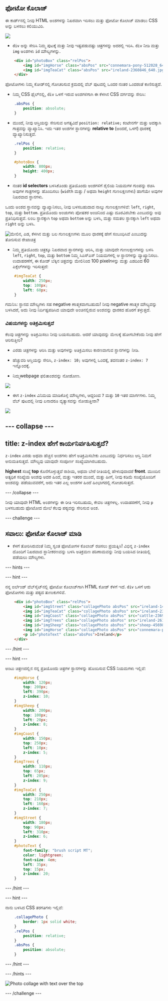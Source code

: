 ## ಫೋಟೋ ಕೊಲಾಜ್

ಈ ಕಾರ್ಡ್‌ನಲ್ಲಿ ನೀವು HTML ಅಂಶಗಳನ್ನು ನಿಖರವಾಗಿ ಇರಿಸಲು ಮತ್ತು ಫೋಟೋ ಕೊಲಾಜ್ ಮಾಡಲು CSS ಅನ್ನು ಬಳಸಲು ಕಲಿಯುವಿರಿ.

![](images/photoCollageWithText_wide.png)

+ `div` ಅನ್ನು ಸೇರಿಸಿ ನಿಮ್ಮ ಪುಟಕ್ಕೆ ಮತ್ತು ನೀವು ಇಷ್ಟಪಡುವಷ್ಟು ಚಿತ್ರಗಳನ್ನು ಅದರಲ್ಲಿ ಇರಿಸಿ. `div` ನೀಡಿ ಮತ್ತು `img` ಅಂಶಗಳು `id` ಮೌಲ್ಯಗಳನ್ನು.

```html
    <div id="photoBox" class="relPos">
        <img id="imgHorse" class="absPos" src="connemara-pony-512028_640.jpg" alt="Connemara pony" />
        <img id="imgTeaCat" class="absPos" src="ireland-2360846_640.jpg" alt="Even cats drink tea in Ireland!" />
    </div>
```

ಫೋಟೋಗಳು ನಿಮ್ಮ ಕೋಡ್‌ನಲ್ಲಿ ಗೋಚರಿಸುವ ಕ್ರಮದಲ್ಲಿ ವೆಬ್ ಪುಟದಲ್ಲಿ ಒಂದರ ನಂತರ ಒಂದರಂತೆ ಕಾಣಿಸುತ್ತದೆ.

+ ನಿಮ್ಮ CSS ಫೈಲ್‌ನಲ್ಲಿ, `div` ಒಳಗೆ ಇರುವ ಅಂಶಗಳಿಗಾಗಿ ಈ ಕೆಳಗಿನ CSS ವರ್ಗವನ್ನು ಸೇರಿಸಿ: 

```css
    .absPos {
        position: absolute;
    }
```

+ ಮುಂದೆ, ನೀವು ಆಸ್ತಿಯನ್ನು ಸೇರಿಸುವ ಅಗತ್ಯವಿದೆ `position: relative;` ಕಂಟೇನರ್ಗೆ ಮತ್ತು ಅದಕ್ಕಾಗಿ ಗಾತ್ರವನ್ನು ವ್ಯಾಖ್ಯಾನಿಸಿ. ಇದು ಇತರ ಅಂಶಗಳ ಸ್ಥಾನಗಳನ್ನು **relative to** (ಅಂದರೆ, ಒಳಗೆ) ಧಾರಕಕ್ಕೆ ವ್ಯಾಖ್ಯಾನಿಸುತ್ತದೆ.

```css
    .relPos {
        position: relative;
    }

    #photoBox {
        width: 800px;
        height: 400px;
    }
```

+ ನಂತರ **id selectors** ಬಳಸಿಕೊಂಡು ಪ್ರತಿಯೊಂದು ಅಂಶಗಳಿಗೆ ಶೈಲಿಯ ನಿಯಮಗಳ ಗುಂಪನ್ನು ರಚಿಸಿ ಅವುಗಳ ಗಾತ್ರಗಳನ್ನು ಹೊಂದಿಸಲು (`width` ಮತ್ತು / ಅಥವಾ `height` ಗುಣಲಕ್ಷಣಗಳು) ಹಾಗೆಯೇ ಅವುಗಳ ನಿಖರವಾದ ಸ್ಥಾನಗಳು.

ಒಂದು ಅಂಶದ ಸ್ಥಾನವನ್ನು ವ್ಯಾಖ್ಯಾನಿಸಲು, ನೀವು ಬಳಸಬಹುದಾದ ನಾಲ್ಕು ಗುಣಲಕ್ಷಣಗಳಿವೆ: `left`, `right`, ` top`, ಮತ್ತು `bottom`. ಪ್ರತಿಯೊಂದು ಅಂಚುಗಳು ಪೋಷಕರ ಅಂಚಿನಿಂದ ಎಷ್ಟು ದೂರವಿರಬೇಕು ಎಂಬುದನ್ನು ಅವು ಪ್ರತಿನಿಧಿಸುತ್ತವೆ. ಲಂಬ ಸ್ಥಾನಕ್ಕಾಗಿ `top` ಅಥವಾ `bottom` ಅನ್ನು ಬಳಸಿ, ಮತ್ತು ಸಮತಲ ಸ್ಥಾನಕ್ಕಾಗಿ `left` ಅಥವಾ `right` ಅನ್ನು ಬಳಸಿ.

![ಮೇಲಿನ, ಎಡ, ಕೆಳಗಿನ ಮತ್ತು ಬಲ ಗುಣಲಕ್ಷಣಗಳು ಮೂಲ ಧಾರಕಕ್ಕೆ ಹೇಗೆ ಸಂಬಂಧಿಸಿವೆ ಎಂಬುದನ್ನು ತೋರಿಸುವ ರೇಖಾಚಿತ್ರ](images/cssPositionProperties.png)

+ ನಿಮ್ಮ ಪ್ರತಿಯೊಂದು ಚಿತ್ರಕ್ಕೂ ನಿಖರವಾದ ಸ್ಥಾನಗಳನ್ನು ಆರಿಸಿ, ಮತ್ತು ಯಾವುದೇ ಗುಣಲಕ್ಷಣಗಳನ್ನು ಬಳಸಿ `left`, `right`, `top`, ಮತ್ತು `bottom` ನಿಮ್ಮ ಸಿಎಸ್ಎಸ್ ನಿಯಮಗಳಲ್ಲಿ ಆ ಸ್ಥಾನಗಳನ್ನು ವ್ಯಾಖ್ಯಾನಿಸಲು. ಉದಾಹರಣೆಗೆ, ಈ ಕೋಡ್ ಬೆಕ್ಕಿನ ಚಿತ್ರವನ್ನು ಮೇಲಿನಿಂದ 100 pixel‌ಗಳನ್ನು ಮತ್ತು ಎಡದಿಂದ 60 ಪಿಕ್ಸೆಲ್‌ಗಳನ್ನು ಇರಿಸುತ್ತದೆ:

```css
    #imgTeaCat {
        width: 250px;
        top: 100px;
        left: 60px;
    }
```

ಗಮನಿಸಿ: ಸ್ಥಾನದ ಮೌಲ್ಯಗಳು ಸಹ negative ಣಾತ್ಮಕವಾಗಬಹುದು! ನೀವು negative ಣಾತ್ಮಕ ಮೌಲ್ಯವನ್ನು ಬಳಸಿದರೆ, ಅದು ನೀವು ನಿರ್ದಿಷ್ಟಪಡಿಸಿದ ಯಾವುದೇ ಅಂಚಿನಲ್ಲಿರುವ ಅಂಶವನ್ನು ಧಾರಕದ ಹೊರಗೆ ತಳ್ಳುತ್ತದೆ.

### ವಿಷಯಗಳನ್ನು ಅತಿಕ್ರಮಿಸುತ್ತದೆ

ಕೆಲವು ಚಿತ್ರಗಳನ್ನು ಅತಿಕ್ರಮಿಸಲು ನೀವು ಬಯಸಬಹುದು. ಆದರೆ ಯಾವುದನ್ನು ಮೇಲಕ್ಕೆ ಹೋಗಬೇಕೆಂದು ನೀವು ಹೇಗೆ ಆರಿಸುತ್ತೀರಿ?

+ ಎರಡು ಚಿತ್ರಗಳನ್ನು ಆರಿಸಿ ಮತ್ತು ಅವುಗಳನ್ನು ಅತಿಕ್ರಮಿಸಲು ಕಾರಣವಾಗುವ ಸ್ಥಾನಗಳನ್ನು ನೀಡಿ.

+ ಹೆಚ್ಚುವರಿ ಆಸ್ತಿಯನ್ನು ಸೇರಿಸಿ, `z-index: 10;` ಅವುಗಳಲ್ಲಿ ಒಂದಕ್ಕೆ, ತದನಂತರ `z-index: 7` ಇನ್ನೊಂದಕ್ಕೆ.

+ ನಿಮ್ಮwebpage ಫಲಿತಾಂಶವನ್ನು ನೋಡೋಣ.

![](images/horse10Cat7.png)

+ ಈಗ `z-index` ವಿನಿಮಯ ಮಾಡಿಕೊಳ್ಳಿ ಮೌಲ್ಯಗಳು, ಆದ್ದರಿಂದ `7` ಮತ್ತು `10` ಇತರ ಮಾರ್ಗಗಳು. ನಿಮ್ಮ ವೆಬ್ ಪುಟದಲ್ಲಿ ನೀವು ಏನಾದರೂ ವ್ಯತ್ಯಾಸವನ್ನು ನೋಡುತ್ತೀರಾ?

![](images/horse7Cat10.png)

## \--- collapse \---

## title: z-index ಹೇಗೆ ಕಾರ್ಯನಿರ್ವಹಿಸುತ್ತದೆ?

`z-index` ಎರಡು ಅಥವಾ ಹೆಚ್ಚಿನ ಅಂಶಗಳು ಹೇಗೆ ಅತಿಕ್ರಮಿಸಬೇಕು ಎಂಬುದನ್ನು ನಿರ್ಧರಿಸಲು ಆಸ್ತಿ ನಿಮಗೆ ಅನುಮತಿಸುತ್ತದೆ. ಮೌಲ್ಯವು ಯಾವುದೇ ಸಂಪೂರ್ಣ ಸಂಖ್ಯೆಯಾಗಿರಬಹುದು.

**highest** ಸಂಖ್ಯೆ **top** ಕೊನೆಗೊಳ್ಳುತ್ತದೆ ರಾಶಿಯ, ಅಥವಾ ಬೇರೆ ರೀತಿಯಲ್ಲಿ ಹೇಳುವುದಾದರೆ **front**. ಮುಂದಿನ ಅತ್ಯಧಿಕ ಸಂಖ್ಯೆಯ ಅಂಶವು ಅದರ ಹಿಂದೆ, ಮತ್ತು ಇತರರ ಮುಂದೆ, ಮತ್ತು ಹೀಗೆ, ನೀವು ಕಡಿಮೆ ಸಂಖ್ಯೆಯೊಂದಿಗೆ ಅಂಶವನ್ನು ಪಡೆಯುವವರೆಗೆ, ಅದು ಇತರ ಎಲ್ಲ ಅಂಶಗಳ ಹಿಂದೆ ಹಿಂಭಾಗದಲ್ಲಿ ಗೋಚರಿಸುತ್ತದೆ.

\--- /collapse \---

ನೀವು ಯಾವುದೇ HTML ಅಂಶಗಳನ್ನು ಈ ರೀತಿ ಇರಿಸಬಹುದು, ಕೇವಲ ಚಿತ್ರಗಳಲ್ಲ. ಉದಾಹರಣೆಗೆ, ನೀವು `p` ಬಳಸಬಹುದು ಫೋಟೋದ ಮೇಲೆ ಕೆಲವು ಪಠ್ಯವನ್ನು ಸೇರಿಸುವ ಅಂಶ.

\--- challenge \---

## ಸವಾಲು: ಫೋಟೋ ಕೊಲಾಜ್ ಮಾಡಿ

+ ಕೆಳಗೆ ತೋರಿಸಿರುವಂತೆ ನಿಮ್ಮ ಸ್ವಂತ ಫೋಟೋಗಳ ಕೊಲಾಜ್ ರಚಿಸಲು ಪ್ರಯತ್ನಿಸಿ! ವಿಭಿನ್ನ `z-index` ದೊಂದಿಗೆ ನಿಖರವಾದ ಸ್ಥಾನೀಕರಣವನ್ನು ಬಳಸಿ ಅತಿಕ್ರಮಣ ಪರಿಣಾಮವನ್ನು ನೀವು ಬಯಸಿದ ರೀತಿಯಲ್ಲಿ ಪಡೆಯಲು ಮೌಲ್ಯಗಳು.

\--- hints \---

\--- hint \---

ನನ್ನ ಐರ್ಲೆಂಡ್ ವೆಬ್‌ಸೈಟ್‌ನಲ್ಲಿ ಫೋಟೋ ಕೊಲಾಜ್‌ಗಾಗಿ HTML ಕೋಡ್ ಕೆಳಗೆ ಇದೆ. `div` ಒಳಗೆ ಆರು ಫೋಟೋಗಳು ಮತ್ತು ಪಠ್ಯದ ತುಣುಕುಗಳಿವೆ.

```html
    <div id="photoBox" class="relPos">
        <img id="imgStreet" class="collagePhoto absPos" src="ireland-1474045_640.jpg" alt="Irish town" />
        <img id="imgTeaCat" class="collagePhoto absPos" src="ireland-2360846_640.jpg" alt="Even cats drink tea in Ireland!" />
        <img id="imgCoast" class="collagePhoto absPos" src="cattle-2369463_640.jpg" alt="Cows at the coast" />
        <img id="imgTrees" class="collagePhoto absPos" src="ireland-2614852_640.jpg" alt="Tree tunnel" />
        <img id="imgSheep" class="collagePhoto absPos" src="sheep-456989_640.jpg" alt="Sheep on the road" />
        <img id="imgHorse" class="collagePhoto absPos" src="connemara-pony-512028_640.jpg" alt="Connemara pony" />
        <p id="photoText" class="absPos">Ireland</p>
    </div>
```

\--- /hint \---

\--- hint \---

ಅಂಟು ಚಿತ್ರಣದಲ್ಲಿನ ನನ್ನ ಪ್ರತಿಯೊಂದು ಚಿತ್ರಗಳ ಸ್ಥಾನಗಳನ್ನು ಹೊಂದಿಸುವ CSS ನಿಯಮಗಳು ಇಲ್ಲಿವೆ:

```css
    #imgHorse {
        width: 120px;
        top: 200px;
        left: 390px;
        z-index: 10;
    }
    #imgSheep {
        width: 200px;
        top: 100px;
        left: 20px;
        z-index: 8;
    }
    #imgCoast {
        width: 150px;
        top: 250px;
        left: 10px;
        z-index: 5;
    }
    #imgTrees {
        width: 110px;
        top: 65px;
        left: 205px;
        z-index: 9;
    }
    #imgTeaCat {
        width: 250px;
        top: 210px;
        left: 160px;
        z-index: 7;
    }
    #imgStreet {
        width: 180px;
        top: 90px;
        left: 310px;
        z-index: 6;
    }
    #photoText {
        font-family: "brush script MT";
        color: lightgreen;
        font-size: 4em;
        left: 35px;
        top: 15px;
        z-index: 20;
    }
```

\--- /hint \---

\--- hint \---

ನಾನು ಬಳಸಿದ CSS ತರಗತಿಗಳು ಇಲ್ಲಿವೆ:

```css
    .collagePhoto {
        border: 1px solid white;
    }
    .relPos {
        position: relative;
    }
    .absPos {
        position: absolute;
    }
```

\--- /hint \---

\--- /hints \---

![Photo collage with text over the top](images/photoCollageExample.png)

\--- /challenge \---